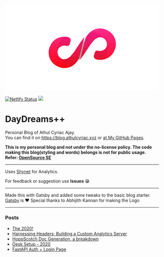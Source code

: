 <center><img src="/content/assets/n1.png"/></center>

[![Netlify Status](https://api.netlify.com/api/v1/badges/3e309cdf-56b7-4b50-9dff-85a586a0d5ad/deploy-status)](https://app.netlify.com/sites/stupefied-ramanujan-0a4da3/deploys) ![](https://github.com/athul/blog/workflows/GitHub%20Pages%20Deploy/badge.svg)


# DayDreams++
Personal Blog of Athul Cyriac Ajay.   
You can find it on https://blog.athulcyriac.xyz or [at My GitHub Pages](https://athul.github.io/blog). 

**This is my personal blog and not under the no-license policy. The code making this blog(styling and words) belongs is not for public usage. Refer: [OpenSource SE](https://opensource.stackexchange.com/questions/1720/what-can-i-assume-if-a-publicly-published-project-has-no-license)**

--------

Uses [Shynet](https://github.com/milesmcc/shynet) for Analytics.

For feedback or suggestion use **Issues** 😁

-------

Made this with Gatsby and added some tweaks to the basic blog starter.   
[Gatsby](https://gatsbyjs.com) is ❤️
Special thanks to Abhijith Kannan for making the Logo

-----

### Posts

<!--START_SECTION:posts-->
* [The 2020!](https:&#x2F;&#x2F;blog.athulcyriac.xyz&#x2F;2020&#x2F;)
* [Harnessing Headers; Building a Custom Analytics Server](https:&#x2F;&#x2F;blog.athulcyriac.xyz&#x2F;analytics_from_scratch&#x2F;)
* [HoppScotch Doc Generation, a breakdown](https:&#x2F;&#x2F;blog.athulcyriac.xyz&#x2F;hopp-gen&#x2F;)
* [Desk Setup - 2020](https:&#x2F;&#x2F;blog.athulcyriac.xyz&#x2F;desk-2020&#x2F;)
* [FastAPI Auth + Login Page](https:&#x2F;&#x2F;blog.athulcyriac.xyz&#x2F;fastapi-auth&#x2F;)
<!--END_SECTION:posts-->
